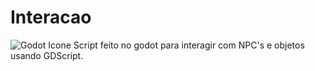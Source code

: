 # Interacao
![Godot Icone](https://user-images.githubusercontent.com/76182721/155896189-1da42754-28f3-4804-8138-0da426202c0e.png)
Script feito no godot para interagir com NPC's e objetos usando GDScript.




